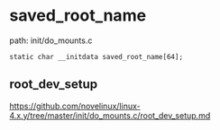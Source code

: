 saved_root_name
========================================

path: init/do_mounts.c
```
static char __initdata saved_root_name[64];
```

root_dev_setup
----------------------------------------

https://github.com/novelinux/linux-4.x.y/tree/master/init/do_mounts.c/root_dev_setup.md
